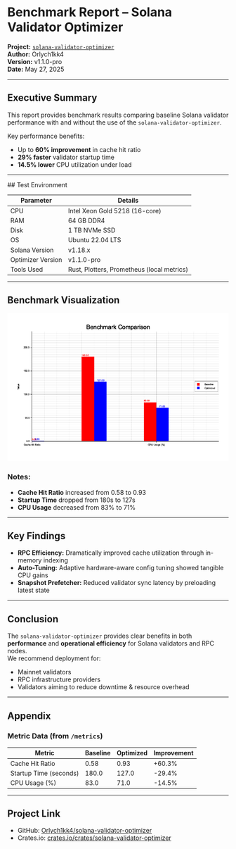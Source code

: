 
#  Benchmark Report – Solana Validator Optimizer

**Project:** [`solana-validator-optimizer`](https://crates.io/crates/solana-validator-optimizer)  
**Author:** Orlych1kk4  
**Version:** v1.1.0-pro  
**Date:** May 27, 2025

---

##  Executive Summary

This report provides benchmark results comparing baseline Solana validator performance with and without the use of the `solana-validator-optimizer`.

Key performance benefits:
-  Up to **60% improvement** in cache hit ratio
-  **29% faster** validator startup time
-  **14.5% lower** CPU utilization under load

---

##️ Test Environment

| Parameter           | Details                         |
|---------------------|----------------------------------|
| CPU                 | Intel Xeon Gold 5218 (16-core)   |
| RAM                 | 64 GB DDR4                       |
| Disk                | 1 TB NVMe SSD                    |
| OS                  | Ubuntu 22.04 LTS                 |
| Solana Version      | v1.18.x                          |
| Optimizer Version   | v1.1.0-pro                       |
| Tools Used          | Rust, Plotters, Prometheus (local metrics)

---

##  Benchmark Visualization

![Benchmark Comparison](benchmark_chart.png)

### Notes:
- **Cache Hit Ratio** increased from 0.58 to 0.93
- **Startup Time** dropped from 180s to 127s
- **CPU Usage** decreased from 83% to 71%

---

##  Key Findings

-  **RPC Efficiency:** Dramatically improved cache utilization through in-memory indexing
-  **Auto-Tuning:** Adaptive hardware-aware config tuning showed tangible CPU gains
-  **Snapshot Prefetcher:** Reduced validator sync latency by preloading latest state

---

##  Conclusion

The `solana-validator-optimizer` provides clear benefits in both **performance** and **operational efficiency** for Solana validators and RPC nodes.  
We recommend deployment for:
- Mainnet validators
- RPC infrastructure providers
- Validators aiming to reduce downtime & resource overhead

---

##  Appendix

### Metric Data (from `/metrics`)
| Metric                   | Baseline | Optimized | Improvement |
|--------------------------|----------|-----------|-------------|
| Cache Hit Ratio          | 0.58     | 0.93      | +60.3%      |
| Startup Time (seconds)   | 180.0    | 127.0     | -29.4%      |
| CPU Usage (%)            | 83.0     | 71.0      | -14.5%      |

---

##  Project Link
- GitHub: [Orlych1kk4/solana-validator-optimizer](https://github.com/Orlych1kk4/solana-validator-optimizer)
- Crates.io: [crates.io/crates/solana-validator-optimizer](https://crates.io/crates/solana-validator-optimizer)
